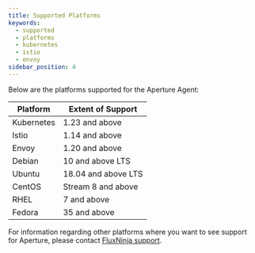 ```yaml
---
title: Supported Platforms
keywords:
  - supported
  - platforms
  - kubernetes
  - istio
  - envoy
sidebar_position: 4
---
```


Below are the platforms supported for the Aperture Agent:

| Platform   | Extent of Support   |
| ---------- | ------------------- |
| Kubernetes | 1.23 and above      |
| Istio      | 1.14 and above      |
| Envoy      | 1.20 and above      |
| Debian     | 10 and above LTS    |
| Ubuntu     | 18.04 and above LTS |
| CentOS     | Stream 8 and above  |
| RHEL       | 7 and above         |
| Fedora     | 35 and above        |

For information regarding other platforms where you want to see support for
Aperture, please contact [FluxNinja support](mailto:support@fluxninja.com).
